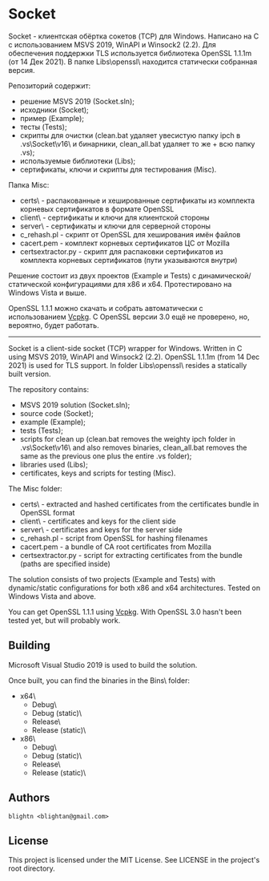 # Socket

Socket - клиентская обёртка сокетов (TCP) для Windows. Написано на C с использованием MSVS 2019, WinAPI и Winsock2 (2.2). Для обеспечения поддержки TLS используется библиотека OpenSSL 1.1.1m (от 14 Дек 2021). В папке Libs\openssl\ находится статически собранная версия.

Репозиторий содержит:
- решение MSVS 2019 (Socket.sln);
- исходники (Socket\);
- пример (Example\);
- тесты (Tests\);
- скрипты для очистки (clean.bat удаляет увесистую папку ipch в .vs\Socket\v16\ и бинарники, clean_all.bat удаляет то же + всю папку .vs);
- используемые библиотеки (Libs\);
- сертификаты, ключи и скрипты для тестирования (Misc\).

Папка Misc:
- certs\ - распакованные и хешированные сертификаты из комплекта корневых сертификатов в формате OpenSSL
- client\ - сертификаты и ключи для клиентской стороны
- server\ - сертификаты и ключи для серверной стороны
- c_rehash.pl - скрипт от OpenSSL для хеширования имён файлов
- cacert.pem - комплект корневых сертификатов ЦС от Mozilla
- certsextractor.py - скрипт для распаковки сертификатов из комплекта корневых сертификатов (пути указываются внутри)

Решение состоит из двух проектов (Example и Tests) с динамической/статической конфигурациями для x86 и x64. Протестировано на Windows Vista и выше.

OpenSSL 1.1.1 можно скачать и собрать автоматически с использованием [Vcpkg](https://github.com/microsoft/vcpkg/). С OpenSSL версии 3.0 ещё не проверено, но, вероятно, будет работать.
____
Socket is a client-side socket (TCP) wrapper for Windows. Written in C using MSVS 2019, WinAPI and Winsock2 (2.2). OpenSSL 1.1.1m (from 14 Dec 2021) is used for TLS support. In folder Libs\openssl\ resides a statically built version.

The repository contains:
- MSVS 2019 solution (Socket.sln);
- source code (Socket\);
- example (Example\);
- tests (Tests\);
- scripts for clean up (clean.bat removes the weighty ipch folder in .vs\Socket\v16\ and also removes binaries, clean_all.bat removes the same as the previous one plus the entire .vs folder);
- libraries used (Libs\);
- certificates, keys and scripts for testing (Misc\).

The Misc folder:
- certs\ - extracted and hashed certificates from the certificates bundle in OpenSSL format
- client\ - certificates and keys for the client side
- server\ - certificates and keys for the server side
- c_rehash.pl - script from OpenSSL for hashing filenames
- cacert.pem - a bundle of CA root certificates from Mozilla
- certsextractor.py - script for extracting certificates from the bundle (paths are specified inside)

The solution consists of two projects (Example and Tests) with dynamic/static configurations for both x86 and x64 architectures. Tested on Windows Vista and above.

You can get OpenSSL 1.1.1 using [Vcpkg](https://github.com/microsoft/vcpkg/). With OpenSSL 3.0 hasn't been tested yet, but will probably work.

## Building

Microsoft Visual Studio 2019 is used to build the solution.

Once built, you can find the binaries in the Bins\ folder:

- x64\
  - Debug\
  - Debug (static)\
  - Release\
  - Release (static)\
- x86\
	- Debug\
	- Debug (static)\
	- Release\
	- Release (static)\

## Authors

```
blightn <blightan@gmail.com>
```
## License

This project is licensed under the MIT License. See LICENSE in the project's root directory.
